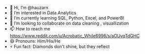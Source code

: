 - 👋 Hi, I’m @hauzarn
- 👀 I’m interested in Data Analytics
- 🌱 I’m currently learning SQL, Python, Excel, and PowerBI
- 💞️ I’m looking to collaborate on data cleaning , visuallization
- 📫 How to reach me https://www.reddit.com/u/Acrobatic_While6998/s/aOUyqTdGHC
- 😄 Pronouns: Him/His/He
- ⚡ Fun fact: Diamonds don't shine, but they reflect

<!---
hauzarn/hauzarn is a ✨ special ✨ repository because its `README.md` (this file) appears on your GitHub profile.
You can click the Preview link to take a look at your changes.
--->
